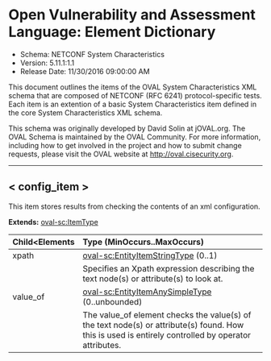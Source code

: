# Open Vulnerability and Assessment Language: Element Dictionary

* Schema: NETCONF System Characteristics  
* Version: 5.11.1:1.1  
* Release Date: 11/30/2016 09:00:00 AM

This document outlines the items of the OVAL System Characteristics XML schema that are composed of NETCONF (RFC 6241) protocol-specific tests. Each item is an extention of a basic System Characteristics item defined in the core System Characteristics XML schema.

This schema was originally developed by David Solin at jOVAL.org. The OVAL Schema is maintained by the OVAL Community. For more information, including how to get involved in the project and how to submit change requests, please visit the OVAL website at http://oval.cisecurity.org.

______________
  
## <a name="config_item"></a>< config_item >

This item stores results from checking the contents of an xml configuration.

**Extends:** [oval-sc:ItemType](oval-system-characteristics-schema.md#ItemType) 

| Child<Elements | Type (MinOccurs..MaxOccurs) |  
|:-------------- |:--------------------------- |  
| xpath | [oval-sc:EntityItemStringType](oval-system-characteristics-schema.md#EntityItemStringType)  (0..1) |  
||<div>Specifies an Xpath expression describing the text node(s) or attribute(s) to look at.</div>|  
| value_of | [oval-sc:EntityItemAnySimpleType](oval-system-characteristics-schema.md#EntityItemAnySimpleType)  (0..unbounded) |  
||<div>The value_of element checks the value(s) of the text node(s) or attribute(s) found. How this is used is entirely controlled by operator attributes.</div>|  
  
